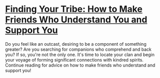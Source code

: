 
# [Finding Your Tribe: How to Make Friends Who Understand You and Support You](https://www.mindhaste.com/t/make-friends/finding-your-tribe-how-to-make-friends-who-understand-you-and-support-you-228)

Do you feel like an outcast, desiring to be a component of something greater? Are you searching for companions who comprehend and back you? If so, you're not the only one. It's time to locate your clan and begin your voyage of forming significant connections with kindred spirits. Continue reading for advice on how to make friends who understand and support you!
    
